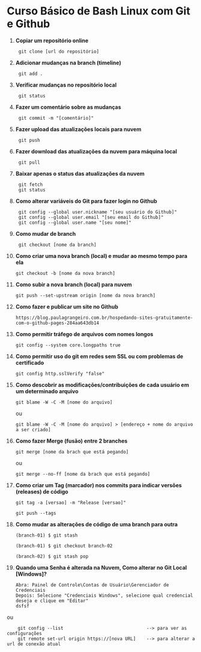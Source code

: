 # Curso Básico de Bash Linux com Git e Github

1. **Copiar um repositório online**    
    
        git clone [url do repositório]


2. **Adicionar mudanças na branch (timeline)**    
    
        git add .
    
    
3. **Verificar mudanças no repositório local**    
    
        git status


4. **Fazer um comentário sobre as mudanças**    
    
        git commit -m "[comentário]"

    
5. **Fazer upload das atualizações locais para nuvem**     
    
        git push
    
6. **Fazer download das atualizações da nuvem para máquina local**    
    
        git pull
    
7. **Baixar apenas o status das atualizações da nuvem**    

        git fetch
        git status
    
8. **Como alterar variáveis do Git para fazer login no Github** 
    
        git config --global user.nickname "[seu usuário do Github]"
        git config --global user.email "[seu email do Github]"
        git config --global user.name "[seu nome]"


9. **Como mudar de branch** 
    
        git checkout [nome da branch]


10. **Como criar uma nova branch (local) e mudar ao mesmo tempo para ela** 
    
        git checkout -b [nome da nova branch]


11. **Como subir a nova branch (local) para nuvem** 
    
        git push --set-upstream origin [nome da nova branch]


12. **Como fazer e publicar um site no Github**

        https://blog.paulagrangeiro.com.br/hospedando-sites-gratuitamente-com-o-github-pages-284aa643db14


13. **Como permitir tráfego de arquivos com nomes longos** 
    
        git config --system core.longpaths true


14. **Como permitir uso do git em redes sem SSL ou com problemas de certificado** 
    
        git config http.sslVerify "false"


15. **Como descobrir as modificações/contribuições de cada usuário em um determinado arquivo** 
    
        git blame -W -C -M [nome do arquivo]
    
    ou
        
        git blame -W -C -M [nome do arquivo] > [endereço + nome do arquivo a ser criado]


16. **Como fazer Merge (fusão) entre 2 branches** 
    
        git merge [nome da brach que está pegando]
    
    ou
        
        git merge --no-ff [nome da brach que está pegando]


17. **Como criar um Tag (marcador) nos commits para indicar versões (releases) de código** 
    
        git tag -a [versao] -m "Release [versao]"

        git push --tags


18. **Como mudar as alterações de código de uma branch para outra** 
    
        (branch-01) $ git stash

        (branch-01) $ git checkout branch-02
        
        (branch-02) $ git stash pop 




19. **Quando uma Senha é alterada na Nuvem, Como alterar no Git Local [Windows]?** 
    
        Abra: Painel de Controle\Contas de Usuário\Gerenciador de Credenciais
        Depois: Selecione "Credenciais Windows", selecione qual credencial deseja e clique em "Editar"
        dsfsf
        
  ou 
       
        git config --list                               --> para ver as configurações
        git remote set-url origin https://[nova URL]    --> para alterar a url de conexão atual



